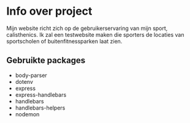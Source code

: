 # Info over project

Mijn website richt zich op de gebruikerservaring van mijn sport, calisthenics. Ik zal een testwebsite maken die sporters de locaties van sportscholen of buitenfitnessparken laat zien.

## Gebruikte packages

- body-parser
- dotenv
- express
- express-handlebars
- handlebars
- handlebars-helpers
- nodemon
